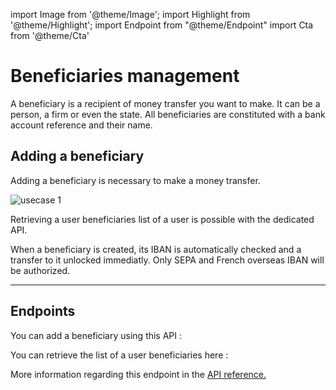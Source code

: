 import Image from '@theme/Image';
import Highlight from '@theme/Highlight';
import Endpoint from "@theme/Endpoint"
import Cta from '@theme/Cta'

# Beneficiaries management

A beneficiary is a recipient of money transfer you want to make. It can be a person, a firm or even the state. 
All beneficiaries are constituted with a bank account reference and their name.

## Adding a beneficiary


Adding a beneficiary is necessary to make a money transfer.


<Image src="docs/BENEFICIARYMANAGEMENT.png" alt="usecase 1"/>


Retrieving a user beneficiaries list of a user is possible with the dedicated API.


<Highlight type="caution">

When a beneficiary is created, its IBAN is automatically checked and a transfer to it unlocked immediatly. Only SEPA and French overseas IBAN will be authorized.

</Highlight>

---

## Endpoints

You can add a beneficiary using this API :

<Endpoint apiUrl="/v1.0/migrationProxy" path="/api/sca/v1.1/users/{appuserid}/bankaccounts" method="post"/>

You can retrieve the list of a user beneficiaries here :

<Endpoint apiUrl="/v1.0/migrationProxy" path="/api/v2.0/beneficiaries?userId={userid}&beneficiaryId={id}" method="get"/>

More information regarding this endpoint in the [API reference.](/api/Core)

